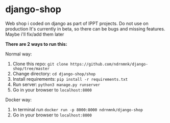 # django-shop
Web shop i coded on django as part of IPPT projects. Do not use on production
It's currently in beta, so there can be bugs and missing features. Maybe i'll fix/add them later

**There are 2 ways to run this:**

Normal way:
1. Clone this repo: 
`git clone https://github.com/ndrnmnk/django-shop/tree/master`
2. Change directory: `cd django-shop/shop`
3. Install requirements: `pip install -r requirements.txt`
4. Run server:
`python3 manage.py runserver`
5. Go in your browser to `localhost:8000`

Docker way:
1. In terminal run `docker run -p 8000:8000 ndrnmnk/django-shop`
2. Go in your browser to `localhost:8000`